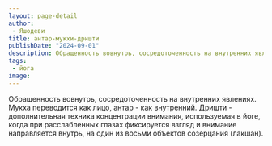 ```yaml
---
layout: page-detail
author:
 - Яшодеви
title: антар-мукхи-дришти
publishDate: "2024-09-01"
description: Обращенность вовнутрь, сосредоточенность на внутренних явлениях. Мукха переводится как лицо, антар - как внутренний. Дришти - дополнительная техника концентрации внимания, используемая в йоге, когда при расслабленных глазах фиксируется взгляд и внимание направляется внутрь, на один из восьми объектов созерцания (лакшан).
tags:
 - йога
image: 
---
```


Обращенность вовнутрь, сосредоточенность на внутренних явлениях. Мукха переводится как лицо, антар - как внутренний. Дришти - дополнительная техника концентрации внимания, используемая в йоге, когда при расслабленных глазах фиксируется взгляд и внимание направляется внутрь, на один из восьми объектов созерцания (лакшан).

